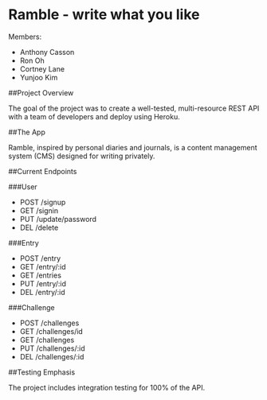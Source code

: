 # Ramble - write what you like

Members:
- Anthony Casson
- Ron Oh
- Cortney Lane
- Yunjoo Kim

##Project Overview

The goal of the project was to create a well-tested, multi-resource REST API with a team
of developers and deploy using Heroku.

##The App

Ramble, inspired by personal diaries and journals, is a content management system (CMS)
designed for writing privately.

##Current Endpoints

###User

- POST /signup
- GET /signin
- PUT /update/password
- DEL /delete

###Entry

- POST /entry
- GET /entry/:id
- GET /entries
- PUT /entry/:id
- DEL /entry/:id

###Challenge

- POST /challenges
- GET /challenges/id
- GET /challenges
- PUT /challenges/:id
- DEL /challenges/:id

##Testing Emphasis

The project includes integration testing for 100% of the API.
